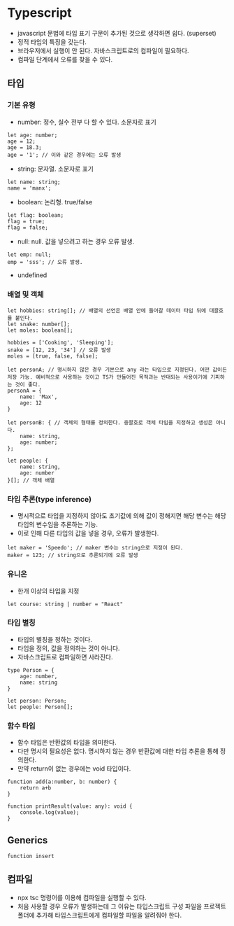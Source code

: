 # Typescript
- javascript 문법에 타입 표기 구문이 추가된 것으로 생각하면 쉽다. (superset)
- 정적 타입의 특징을 갖는다. 
- 브라우저에서 실행이 안 된다. 자바스크립트로의 컴파일이 필요하다.
- 컴파일 단계에서 오류를 찾을 수 있다.

## 타입 

### 기본 유형
- number: 정수, 실수 전부 다 할 수 있다. 소문자로 표기
```
let age: number;
age = 12;
age = 18.3;
age = '1'; // 이와 같은 경우에는 오류 발생
```
- string: 문자열. 소문자로 표기
```
let name: string;
name = 'manx';
```
- boolean: 논리형. true/false
```
let flag: boolean;
flag = true;
flag = false;
```
- null: null. 값을 넣으려고 하는 경우 오류 발생.
```
let emp: null;
emp = 'sss'; // 오류 발생.
```
- undefined

### 배열 및 객체
```
let hobbies: string[]; // 배열의 선언은 배열 안에 들어갈 데이터 타입 뒤에 대괄호를 붙인다.
let snake: number[];
let moles: boolean[];

hobbies = ['Cooking', 'Sleeping'];
snake = [12, 23, '34'] // 오류 발생
moles = [true, false, false];

let personA; // 명시하지 않은 경우 기본으로 any 라는 타입으로 지정된다. 어떤 값이든 저장 가능. 예비적으로 사용하는 것이고 TS가 만들어진 목적과는 반대되는 사용이기에 기피하는 것이 좋다.
personA = {
    name: 'Max',
    age: 12
}

let personB: { // 객체의 형태를 정의한다. 중괄호로 객체 타입을 지정하고 생성은 아니다.
    name: string,
    age: number;
};

let people: {
    name: string,
    age: number
}[]; // 객체 배열
```

### 타입 추론(type inference)
- 명시적으로 타입을 지정하지 않아도 초기값에 의해 값이 정해지면 해당 변수는 해당 타입의 변수임을 추론하는 기능.
- 이로 인해 다른 타입의 값을 넣을 경우, 오류가 발생한다.
```
let maker = 'Speedo'; // maker 변수는 string으로 지정이 된다.
maker = 123; // string으로 추론되기에 오류 발생
```

### 유니온
- 한개 이상의 타입을 지정
```
let course: string | number = "React"
```

### 타입 별칭
- 타입의 별칭을 정하는 것이다.
- 타입을 정의, 값을 정의하는 것이 아니다.
- 자바스크립트로 컴파일하면 사라진다.
```
type Person = {
    age: number,
    name: string
}

let person: Person;
let people: Person[];
```

### 함수 타입
- 함수 타입은 반환값의 타입을 의미한다.
- 다만 명시의 필요성은 없다. 명시하지 않는 경우 반환값에 대한 타입 추론을 통해 정의한다.
- 만약 return이 없는 경우에는 void 타입이다.
```
function add(a:number, b: number) {
    return a+b
}

function printResult(value: any): void {
    console.log(value);
}
```

## Generics
```
function insert
```

## 컴파일
- npx tsc 명령어를 이용해 컴파일을 실행할 수 있다.
- 처음 사용할 경우 오류가 발생하는데 그 이유는 타입스크립트 구성 파일을 프로젝트 폴더에 추가해 타입스크립트에게 컴파일할 파일을 알려줘야 한다.